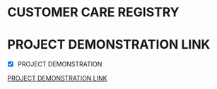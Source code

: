
# CUSTOMER CARE REGISTRY
# PROJECT DEMONSTRATION LINK

- [x] PROJECT DEMONSTRATION

[PROJECT DEMONSTRATION LINK](https://www.youtube.com/watch?v=UMlvMfBUsdc)
